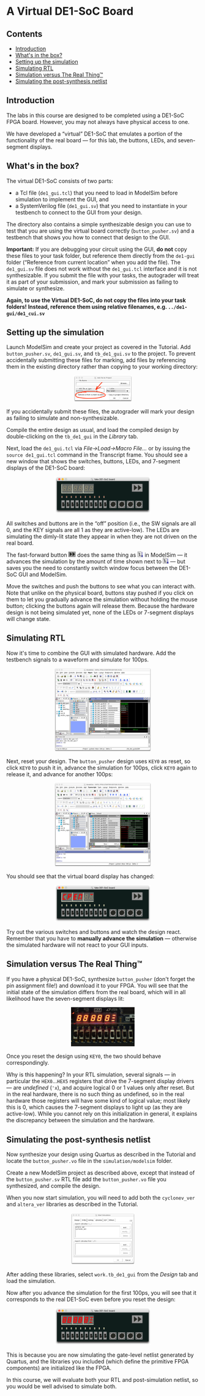 # A Virtual DE1-SoC Board

## Contents

* [Introduction](#introduction)
* [What's in the box?](#whats-in-the-box)
* [Setting up the simulation](#setting-up-the-simulation)
* [Simulating RTL](#simulating-rtl)
* [Simulation versus The Real Thing™](#simulation-versus-the-real-thing)
* [Simulating the post\-synthesis netlist](#simulating-the-post-synthesis-netlist)


## Introduction

The labs in this course are designed to be completed using a DE1-SoC FPGA board. However, you may not always have physical access to one.

We have developed a “virtual” DE1-SoC that emulates a portion of the functionality of the real board — for this lab, the buttons, LEDs, and seven-segment displays.


## What's in the box?

The virtual DE1-SoC consists of two parts:

- a Tcl file (`de1_gui.tcl`) that you need to load in ModelSim before simulation to implement the GUI, and
- a SystemVerilog file (`de1_gui.sv`) that you need to instantiate in your testbench to connect to the GUI from your design.

The directory also contains a simple synthesizable design you can use to test that you are using the virtual board correctly (`button_pusher.sv`) and a testbench that shows you how to connect that design to the GUI.

**Important:** If you are debugging your circuit using the GUI, **do not** copy these files to your task folder, but reference them directly from the `de1-gui` folder (“Reference from current location” when you add the file). The `de1_gui.sv` file does not work without the `de1_gui.tcl` interface and it is not synthesizable. If you submit the file with your tasks, the autograder will treat it as part of your submission, and mark your submission as failing to simulate or synthesize.

**Again, to use the Virtual DE1-SoC, do not copy the files into your task folders! Instead, reference them using relative filenames, e.g.
`../de1-gui/de1_cui.sv`**


## Setting up the simulation

Launch ModelSim and create your project as covered in the Tutorial. Add `button_pusher.sv`, `de1_gui.sv`, and `tb_de1_gui.sv` to the project. To prevent accidentally submitting these files for marking, add files by referencing them in the existing directory rather than copying to your working directory:

<p align="center"><img src="figures/add-file.png" width="30%" height="30%" title="Adding a file by reference"></p>

If you accidentally submit these files, the autograder will mark your design as failing to simulate and non-synthesizable.

Compile the entire design as usual, and load the compiled design by double-clicking on the `tb_de1_gui` in the _Library_ tab.

Next, load the `de1_gui.tcl` via _File&rarr;Load&rarr;Macro&nbsp;File..._ or by issuing the `source de1_gui.tcl` command in the Transcript frame. You should see a new window that shows the switches, buttons, LEDs, and 7-segment displays of the DE1-SoC board:

<p align="center"><img src="figures/de1-gui-loaded.png" width="50%" height="50%" title="DE1-SoC GUI"></p>

All switches and buttons are in the “off” position (i.e., the SW signals are all 0, and the KEY signals are all 1 as they are active-low). The LEDs are simulating the dimly-lit state they appear in when they are not driven on the real board.

The fast-forward button <img src="figures/ff_button.png" width="auto" height="14pt"> does the same thing as <img src="figures/modelsim_run_button.png" width="auto" height="14pt"> in ModelSim — it advances the simulation by the amount of time shown next to <img src="figures/modelsim_run_button.png" width="auto" height="14pt"> — but saves you the need to constantly switch window focus between the DE1-SoC GUI and ModelSim.

Move the switches and push the buttons to see what you can interact with. Note that unlike on the physical board, buttons stay pushed if you click on them to let you gradually advance the simulation without holding the mouse button; clicking the buttons again will release them. Because the hardware design is not being simulated yet, none of the LEDs or 7-segment displays will change state.


## Simulating RTL

Now it's time to combine the GUI with simulated hardware. Add the testbench signals to a waveform and simulate for 100ps.

<p align="center"><img src="figures/sim-before-reset.png" width="50%" height="50%" title="Starting the simulation"></p>

Next, reset your design. The `button_pusher` design uses `KEY0` as reset, so click `KEY0` to push it in, advance the simulation for 100ps, click `KEY0` again to release it, and advance for another 100ps:

<p align="center"><img src="figures/sim-after-reset.png" width="50%" height="50%" title="Simulator window after reset"></p>

You should see that the virtual board display has changed:

<p align="center"><img src="figures/de1-gui-after-reset.png" width="50%" height="50%" title="The DE1-SoC GUI after reset"></p>

Try out the various switches and buttons and watch the design react. Remember that you have to **manually advance the simulation** — otherwise the simulated hardware will not react to your GUI inputs.


## Simulation versus The Real Thing™

If you have a physical DE1-SoC, synthesize `button_pusher` (don't forget the pin assignment file!) and download it to your FPGA. You will see that the initial state of the simulation differs from the real board, which will in all likelihood have the seven-segment displays lit:

<p align="center"><img src="figures/real-board-before-reset.jpg" width="33%" height="33%" title="Real DE1-SoC"></p>

Once you reset the design using `KEY0`, the two should behave correspondingly.

Why is this happening? In your RTL simulation, several signals — in particular the `HEX0`...`HEX5` registers that drive the 7-segment display drivers — are _undefined_ (`'x`), and acquire logical 0 or 1 values only after reset. But in the real hardware, there is no such thing as undefined, so in the real hardware those registers will have some kind of logical value; most likely this is 0, which causes the 7-segment displays to light up (as they are active-low). While you cannot rely on this initialization in general, it explains the discrepancy between the simulation and the hardware.



## Simulating the post-synthesis netlist

Now synthesize your design using Quartus as described in the Tutorial and locate the `button_pusher.vo` file in the `simulation/modelsim` folder.

Create a new ModelSim project as described above, except that instead of the `button_pusher.sv` RTL file add the `button_pusher.vo` file you synthesized, and compile the design.

When you now start simulation, you will need to add both the `cyclonev_ver` and `altera_ver` libraries as described in the Tutorial.

<p align="center"><img src="figures/post-synthesis-sim-libraries.png" width="33%" height="33%" title="Libraries for post-synthesis simulation"></p>

After adding these libraries, select `work.tb_de1_gui` from the _Design_ tab and load the simulation.

Now after you advance the simulation for the first 100ps, you will see that it corresponds to the real DE1-SoC even before you reset the design:

<p align="center"><img src="figures/de1-gui-post-synthesis.png" width="50%" height="50%" title="DE1-SoC GUI"></p>

This is because you are now simulating the gate-level netlist generated by Quartus, and the libraries you included (which define the primitive FPGA components) are initialized like the FPGA.

In this course, we will evaluate both your RTL and post-simulation netlist, so you would be well advised to simulate both.
